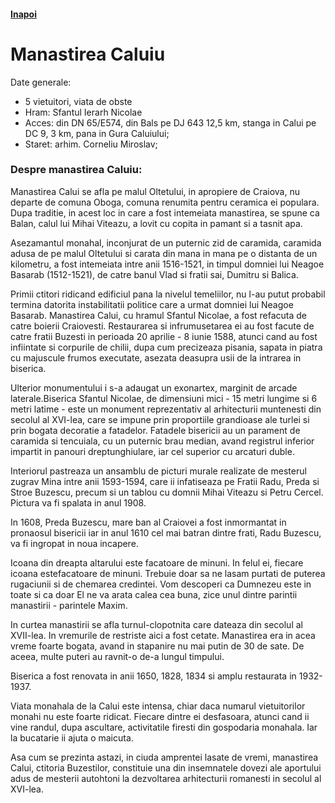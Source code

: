 <h4 class="right"><a href="/oltenia">Inapoi</a></h4>

# Manastirea Caluiu

Date generale: 

* 5 vietuitori, viata de obste
* Hram: Sfantul Ierarh Nicolae
* Acces: din DN 65/E574, din Bals pe DJ 643 12,5 km, stanga in Calui pe DC 9, 3 km, pana in Gura Caluiului;
* Staret: arhim. Corneliu Miroslav;

### Despre manastirea Caluiu:

Manastirea Calui se afla pe malul Oltetului, in apropiere de Craiova, nu departe de comuna Oboga, comuna renumita pentru ceramica ei populara. Dupa traditie, in acest loc in care a fost intemeiata manastirea, se spune ca Balan, calul lui Mihai Viteazu, a lovit cu copita in pamant si a tasnit apa. 
 
Asezamantul monahal, inconjurat de un puternic zid de caramida, caramida adusa de pe malul Oltetului si carata din mana in mana pe o distanta de un kilometru, a fost intemeiata intre anii 1516-1521, in timpul domniei lui Neagoe Basarab (1512-1521), de catre banul Vlad si fratii sai, Dumitru si Balica.
 
Primii ctitori ridicand edificiul pana la nivelul temeliilor, nu l-au putut probabil termina datorita instabilitatii politice care a urmat domniei lui Neagoe Basarab. Manastirea Calui, cu hramul Sfantul Nicolae, a fost refacuta de catre boierii Craiovesti. Restaurarea si infrumusetarea ei au fost facute de catre fratii Buzesti in perioada 20 aprilie - 8 iunie 1588, atunci cand au fost infiintate si corpurile de chilii, dupa cum precizeaza pisania, sapata in piatra cu majuscule frumos executate, asezata deasupra usii de la intrarea in biserica. 
                         
Ulterior monumentului i s-a adaugat un exonartex, marginit de arcade laterale.Biserica Sfantul Nicolae, de dimensiuni mici - 15 metri lungime si 6 metri latime - este un monument reprezentativ al arhitecturii muntenesti din secolul al XVI-lea, care se impune prin proportiile grandioase ale turlei si prin bogata decoratie a fatadelor. Fatadele bisericii au un parament de caramida si tencuiala, cu un puternic brau median, avand registrul inferior impartit in panouri dreptunghiulare, iar cel superior cu arcaturi duble.
 
Interiorul pastreaza un ansamblu de picturi murale realizate de mesterul zugrav Mina intre anii 1593-1594, care ii infatiseaza pe Fratii Radu, Preda si Stroe Buzescu, precum si un tablou cu domnii Mihai Viteazu si Petru Cercel. Pictura va fi spalata in anul 1908.
 
In 1608, Preda Buzescu, mare ban al Craiovei a fost inmormantat in pronaosul bisericii iar in anul 1610 cel mai batran dintre frati, Radu Buzescu, va fi ingropat in noua incapere. 
 
Icoana din dreapta altarului este facatoare de minuni. In felul ei, fiecare icoana estefacatoare de minuni. Trebuie doar sa ne lasam purtati de puterea rugaciunii si de chemarea credintei. Vom descoperi ca Dumnezeu este in toate si ca doar El ne va arata calea cea buna, zice unul dintre parintii manastirii - parintele Maxim.
 
In curtea manastirii se afla turnul-clopotnita care dateaza din secolul al XVII-lea. In vremurile de restriste aici a fost cetate. Manastirea era in acea vreme foarte bogata, avand in stapanire nu mai putin de 30 de sate. De aceea, multe puteri au ravnit-o de-a lungul timpului.
 
Biserica a fost renovata in anii 1650, 1828, 1834 si amplu restaurata in 1932-1937.
 
Viata monahala de la Calui este intensa, chiar daca numarul vietuitorilor monahi nu este foarte ridicat. Fiecare dintre ei desfasoara, atunci cand ii vine randul, dupa ascultare, activitatile firesti din gospodaria monahala. Iar la bucatarie ii ajuta o maicuta.
 
Asa cum se prezinta astazi, in ciuda amprentei lasate de vremi, manastirea Calui, ctitoria Buzestilor, constituie una din insemnatele dovezi ale aportului adus de mesterii autohtoni la dezvoltarea arhitecturii romanesti in secolul al XVI-lea.

